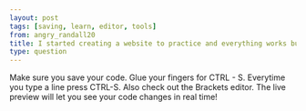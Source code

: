 ```yaml
---
layout: post
tags: [saving, learn, editor, tools]
from: angry_randall20
title: I started creating a website to practice and everything works but I messed up the CSS and now my color is gone. So I put the same color I had and it still doesn't work.
type: question
---
```

Make sure you save your code. Glue your fingers for CTRL - S. Everytime you type a line press CTRL-S. Also check out the Brackets editor. The live preview will let you see your code changes in real time!
